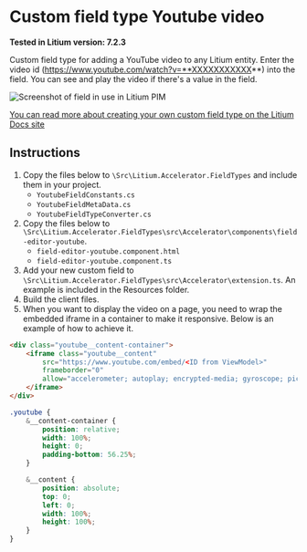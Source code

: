 # Custom field type Youtube video

**Tested in Litium version: 7.2.3**

Custom field type for adding a YouTube video to any Litium entity. Enter the video id (https://www.youtube.com/watch?v=**XXXXXXXXXXX**) into the field. You can see and play the video if there's a value in the field.

![Screenshot of field in use in Litium PIM](/Resources/Screenshot.png?raw=true)

[You can read more about creating your own custom field type on the Litium Docs site](https://docs.litium.com/documentation/architecture/field-framework/creating-a-custom-field-type)

## Instructions

1. Copy the files below to `\Src\Litium.Accelerator.FieldTypes` and include them in your project. 
    * `YoutubeFieldConstants.cs`
    * `YoutubeFieldMetaData.cs`
    * `YoutubeFieldTypeConverter.cs`
2. Copy the files below to `\Src\Litium.Accelerator.FieldTypes\src\Accelerator\components\field-editor-youtube`. 
    * `field-editor-youtube.component.html`
    * `field-editor-youtube.component.ts`
3. Add your new custom field to `\Src\Litium.Accelerator.FieldTypes\src\Accelerator\extension.ts`. An example is included in the Resources folder.
4. Build the client files.
5. When you want to display the video on a page, you need to wrap the embedded iframe in a container to make it responsive. Below is an example of how to achieve it. 

```html
<div class="youtube__content-container">
    <iframe class="youtube__content" 
        src="https://www.youtube.com/embed/<ID from ViewModel>" 
        frameborder="0" 
        allow="accelerometer; autoplay; encrypted-media; gyroscope; picture-in-picture">
    </iframe>
</div>
```
```scss
.youtube {
    &__content-container {
        position: relative;
        width: 100%;
        height: 0;
        padding-bottom: 56.25%;
    }

    &__content {
        position: absolute;
        top: 0;
        left: 0;
        width: 100%;
        height: 100%;
    }
}
```